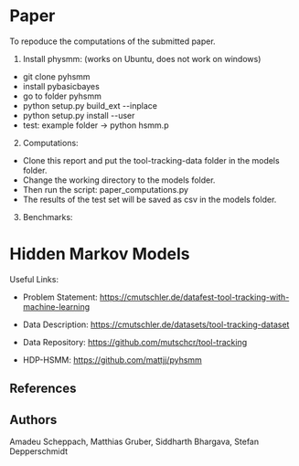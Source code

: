 # Paper
To repoduce the computations of the submitted paper.
1) Install physmm: (works on Ubuntu, does not work on windows)
- git clone pyhsmm
- install pybasicbayes
- go to folder pyhsmm
- python setup.py build_ext --inplace
- python setup.py install --user
- test: example folder -> python hsmm.p
2) Computations:
- Clone this report and put the tool-tracking-data folder in the models folder. 
- Change the working directory to the models folder.
- Then run the script: paper_computations.py
- The results of the test set will be saved as csv in the models folder.

3) Benchmarks:




# Hidden Markov Models

Useful Links:
- Problem Statement: https://cmutschler.de/datafest-tool-tracking-with-machine-learning

- Data Description: https://cmutschler.de/datasets/tool-tracking-dataset

- Data Repository: https://github.com/mutschcr/tool-tracking

- HDP-HSMM: https://github.com/mattjj/pyhsmm

## References

## Authors

Amadeu Scheppach, Matthias Gruber, Siddharth Bhargava, Stefan Depperschmidt
